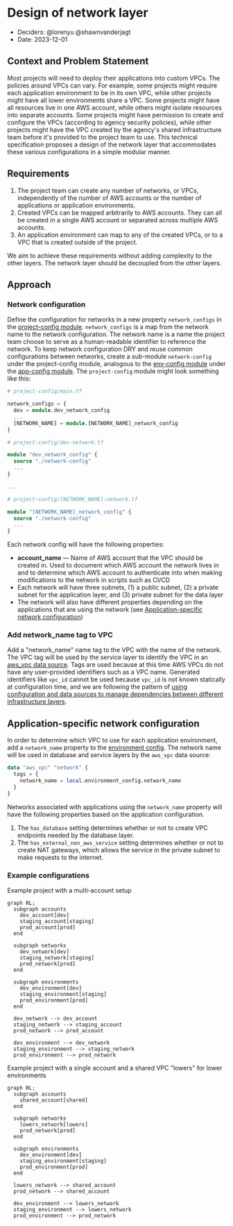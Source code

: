 # Design of network layer

* Deciders: @lorenyu @shawnvanderjagt
* Date: 2023-12-01

## Context and Problem Statement

Most projects will need to deploy their applications into custom VPCs. The policies around VPCs can vary. For example, some projects might require each application environment to be in its own VPC, while other projects might have all lower environments share a VPC. Some projects might have all resources live in one AWS account, while others might isolate resources into separate accounts. Some projects might have permission to create and configure the VPCs (according to agency security policies), while other projects might have the VPC created by the agency's shared infrastructure team before it's provided to the project team to use. This technical specification proposes a design of the network layer that accommodates these various configurations in a simple modular manner.

## Requirements

1. The project team can create any number of networks, or VPCs, independently of the number of AWS accounts or the number of applications or application environments.
2. Created VPCs can be mapped arbitrarily to AWS accounts. They can all be created in a single AWS account or separated across multiple AWS accounts.
3. An application environment can map to any of the created VPCs, or to a VPC that is created outside of the project.

We aim to achieve these requirements without adding complexity to the other layers. The network layer should be decoupled from the other layers.

## Approach

### Network configuration

Define the configuration for networks in a new property `network_configs` in the [project-config module](/infra/project-config/main.tf). `network_configs` is a map from the network name to the network configuration. The network name is a name the project team choose to serve as a human-readable identifier to reference the network. To keep network configuration DRY and reuse common configurations between networks, create a sub-module `network-config` under the project-config module, analogous to the [env-config module](/infra/app/app-config/env-config/) under the [app-config module](/infra/app/app-config/). The `project-config` module might look something like this:

```terraform
# project-config/main.tf

network_configs = {
  dev = module.dev_network_config
  ...
  [NETWORK_NAME] = module.[NETWORK_NAME]_network_config
}

# project-config/dev-network.tf

module "dev_network_config" {
  source "./network-config"
  ...
}

...

# project-config/[NETWORK_NAME]-network.tf

module "[NETWORK_NAME]_network_config" {
  source "./network-config"
  ...
}
```

Each network config will have the following properties:

* **account_name** — Name of AWS account that the VPC should be created in. Used to document which AWS account the network lives in and to determine which AWS account to authenticate into when making modifications to the network in scripts such as CI/CD
* Each network will have three subnets, (1) a public subnet, (2) a private subnet for the application layer, and (3) private subnet for the data layer
* The network will also have different properties depending on the applications that are using the network (see [Application-specific network configuration](#application-specific-network-configuration))

### Add network_name tag to VPC

Add a "network_name" name tag to the VPC with the name of the network. The VPC tag will be used by the service layer to identify the VPC in an [aws_vpc data source](https://registry.terraform.io/providers/hashicorp/aws/latest/docs/data-sources/vpc). Tags are used because at this time AWS VPCs do not have any user-provided identifiers such as a VPC name. Generated identifiers like `vpc_id` cannot be used because `vpc_id` is not known statically at configuration time, and we are following the pattern of [using configuration and data sources to manage dependencies between different infrastructure layers](/docs/infra/module-dependencies.md#use-config-modules-and-data-resources-to-manage-dependencies-between-root-modules).

## Application-specific network configuration

In order to determine which VPC to use for each application environment, add a `network_name` property to the [environment config](/infra/app/app-config/env-config/). The network name will be used in database and service layers by the `aws_vpc` data source:

```terraform
data "aws_vpc" "network" {
  tags = {
    network_name = local.environment_config.network_name
  }
}
```

Networks associated with applications using the `network_name` property will have the following properties based on the application configuration.

1. The `has_database` setting determines whether or not to create VPC endpoints needed by the database layer.
2. The `has_external_non_aws_service` setting determines whether or not to create NAT gateways, which allows the service in the private subnet to make requests to the internet.

### Example configurations

Example project with a multi-account setup

```mermaid
graph RL;
  subgraph accounts
    dev_account[dev]
    staging_account[staging]
    prod_account[prod]
  end

  subgraph networks
    dev_network[dev]
    staging_network[staging]
    prod_network[prod]
  end

  subgraph environments
    dev_environment[dev]
    staging_environment[staging]
    prod_environment[prod]
  end

  dev_network --> dev_account
  staging_network --> staging_account
  prod_network --> prod_account

  dev_environment --> dev_network
  staging_environment --> staging_network
  prod_environment --> prod_network
```

Example project with a single account and a shared VPC "lowers" for lower environments

```mermaid
graph RL;
  subgraph accounts
    shared_account[shared]
  end

  subgraph networks
    lowers_network[lowers]
    prod_network[prod]
  end

  subgraph environments
    dev_environment[dev]
    staging_environment[staging]
    prod_environment[prod]
  end

  lowers_network --> shared_account
  prod_network --> shared_account

  dev_environment --> lowers_network
  staging_environment --> lowers_network
  prod_environment --> prod_network
```

